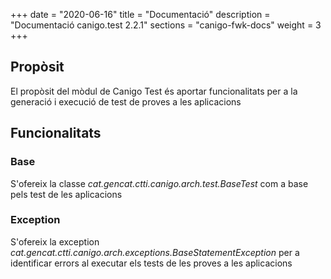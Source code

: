 +++
date        = "2020-06-16"
title       = "Documentació"
description = "Documentació canigo.test 2.2.1"
sections    = "canigo-fwk-docs"
weight      = 3
+++

## Propòsit

El propòsit del mòdul de Canigo Test és aportar funcionalitats per a la generació i execució de test de proves a les aplicacions

## Funcionalitats

### Base

S'ofereix la classe *cat.gencat.ctti.canigo.arch.test.BaseTest* com a base pels test de les aplicacions

### Exception

S'ofereix la exception *cat.gencat.ctti.canigo.arch.exceptions.BaseStatementException* per a identificar errors al executar els tests de les proves a les aplicacions
